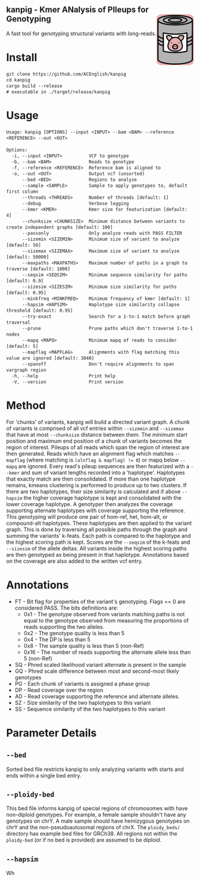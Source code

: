 kanpig - Kmer ANalysis of PIleups for Genotyping
<img src="https://github.com/ACEnglish/kanpig/raw/develop/imgs/icon.png/" style="width:100px;" align="right" style="vertical-align: middle;"> 
------
A fast tool for genotyping structural variants with long-reads.

# Install
```
git clone https://github.com/ACEnglish/kanpig
cd kanpig
cargo build --release
# executable in ./target/release/kanpig
```

# Usage
```
Usage: kanpig [OPTIONS] --input <INPUT> --bam <BAM> --reference <REFERENCE> --out <OUT>

Options:
  -i, --input <INPUT>          VCF to genotype
  -b, --bam <BAM>              Reads to genotype
  -f, --reference <REFERENCE>  Reference bam is aligned to
  -o, --out <OUT>              Output vcf (unsorted)
      --bed <BED>              Regions to analyze
      --sample <SAMPLE>        Sample to apply genotypes to, default first column
      --threads <THREADS>      Number of threads [default: 1]
      --debug                  Verbose logging
      --kmer <KMER>            Kmer size for featurization [default: 4]
      --chunksize <CHUNKSIZE>  Minimum distance between variants to create independent graphs [default: 100]
      --passonly               Only analyze reads with PASS FILTER
      --sizemin <SIZEMIN>      Minimum size of variant to analyze [default: 50]
      --sizemax <SIZEMAX>      Maximum size of variant to analyze [default: 50000]
      --maxpaths <MAXPATHS>    Maximum number of paths in a graph to traverse [default: 1000]
      --seqsim <SEQSIM>        Minimum sequence similarity for paths [default: 0.9]
      --sizesim <SIZESIM>      Minimum size similarity for paths [default: 0.95]
      --minkfreq <MINKFREQ>    Minimum frequency of kmer [default: 1]
      --hapsim <HAPSIM>        Haplotype size similarity collapse threshold [default: 0.95]
      --try-exact              Search for a 1-to-1 match before graph traversal
      --prune                  Prune paths which don't traverse 1-to-1 nodes
      --mapq <MAPQ>            Minimum mapq of reads to consider [default: 5]
      --mapflag <MAPFLAG>      Alignments with flag matching this value are ignored [default: 3840]
      --spanoff                Don't require alignments to span vargraph region
  -h, --help                   Print help
  -V, --version                Print version
```

# Method

For 'chunks' of variants, kanpig will build a directed variant graph. A chunk of variants is comprised of all vcf
entries within `--sizemin` and `--sizemax` that have at most `--chunksize` distance between them. The minimum start
position and maximum end position of a chunk of variants becomes the region of interest. Pileups of all reads which
span the region of interest are then generated. Reads which have an alignment flag which matches `--mapflag` (where
matching is `(alnflag & mapflag) != 0`) or mapq below `--mapq` are ignored. Every read's pileup sequences are then
featurized with a `--kmer` and sum of variant lengths recorded into a 'haplotype'. Haplotypes that exactly match are
then consolidated. If more than one haplotype remains, kmeans clustering is performed to produce up to two clusters.
If there are two haplotypes, their size similarity is calculated and if above `--hapsim` the higher coverage haplotype
is kept and consolidated with the lower coverage haplotype. A genotyper then analyzes the coverage supporting alternate
haplotypes with coverage supporting the reference. This genotyping will produce one pair of hom-ref, het, hom-alt, or
compound-alt haplotypes. These haplotypes are then applied to the variant graph. This is done by traversing all possible
paths through the graph and summing the variants' k-feats. Each path is compared to the haplotype and the highest
scoring path is kept. Scores are the `--seqsim` of the k-feats and `--sizesim` of the allele deltas. All variants inside
the highest scoring paths are then genotyped as being present in that haplotype. Annotations based on the coverage are
also added to the written vcf entry.

# Annotations
* FT - Bit flag for properties of the variant's genotyping. Flags == 0 are considered PASS. The bits definitions are:
  * 0x1 - The genotype observed from variants matching paths is not equal to the genotype observed from measuring the
  proportions of reads supporting the two alleles.
  * 0x2 - The genotype quality is less than 5
  * 0x4 - The DP is less than 5
  * 0x8 - The sample quality is less than 5 (non-Ref)
  * 0x16 - The number of reads supporting the alternate allele less than 5 (non-Ref)
* SQ - Phred scaled likelihood variant alternate is present in the sample
* GQ - Phred scale difference between most and second-most likely genotypes
* PG - Each chunk of variants is assigned a phase group
* DP - Read coverage over the region
* AD - Read coverage supporting the reference and alternate alleles.
* SZ - Size similarity of the two haplotypes to this variant
* SS - Sequence similarity of the two haplotypes to this variant

# Parameter Details

## `--bed`
Sorted bed file restricts kanpig to only analyzing variants with starts and ends within a single bed entry.

## `--ploidy-bed`
This bed file informs kanpig of special regions of chromosomes with have non-diploid genotypes. For example, a female
sample shouldn't have any genotypes on chrY. A male sample should have hemizygous genotypes on chrY and the
non-pseudoautosomal regions of chrX. The `ploidy_beds/` directory has example bed files for GRCh38. All regions not
within the `ploidy-bed` (or if no bed is provided) are assumed to be diploid.

## `--hapsim`
Wh


